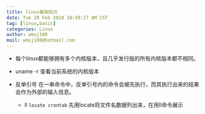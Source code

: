 ```yaml
---
title: linux基础知识
date: Tue 20 Feb 2018 10:39:17 AM CST
tag: [linux,basic]
categories: Linux
author: wmsj100
mail: wmsj100@hotmail.com
---
```


- 每个linux都能够拥有多个内核版本，且几乎发行版的所有内核版本都不相同。
- uname -r 查看当前系统的内核版本

- 反单引号 在一串命令中，反单引号内的命令会被先执行，而其执行出来的结果会作为外部的输入信息。
    - ll `locate crontab` 先用locate将文件名数据列出来，在用ll命令展示
